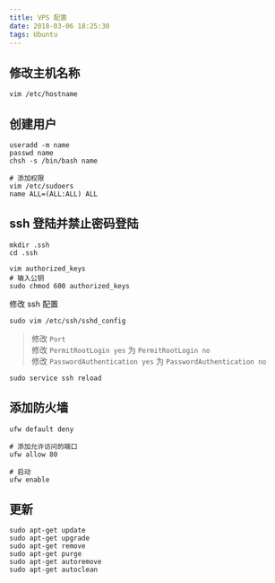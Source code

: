 ```yaml
---
title: VPS 配置
date: 2018-03-06 18:25:30
tags: Ubuntu
---
```


## 修改主机名称
```
vim /etc/hostname
```

## 创建用户
```
useradd -m name
passwd name
chsh -s /bin/bash name

# 添加权限
vim /etc/sudoers
name ALL=(ALL:ALL) ALL
```

## ssh 登陆并禁止密码登陆
```
mkdir .ssh
cd .ssh

vim authorized_keys
# 输入公钥
sudo chmod 600 authorized_keys
```

修改 ssh 配置
```
sudo vim /etc/ssh/sshd_config
```

> 修改 `Port`  
> 修改 `PermitRootLogin yes` 为 `PermitRootLogin no`  
> 修改 `PasswordAuthentication yes` 为 `PasswordAuthentication no`  

```
sudo service ssh reload
```

## 添加防火墙
```
ufw default deny

# 添加允许访问的端口
ufw allow 80

# 启动
ufw enable
```

## 更新
```
sudo apt-get update
sudo apt-get upgrade
sudo apt-get remove
sudo apt-get purge
sudo apt-get autoremove
sudo apt-get autoclean
```
